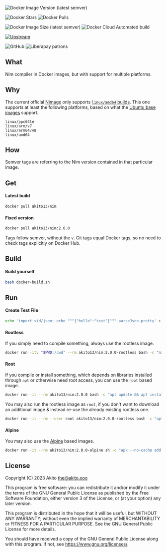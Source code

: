 ![Docker Image Version (latest semver)](https://img.shields.io/docker/v/akito13/nim?style=plastic)

![Docker Stars](https://img.shields.io/docker/stars/akito13/nim?style=plastic)
![Docker Pulls](https://img.shields.io/docker/pulls/akito13/nim?style=plastic)

![Docker Image Size (latest semver)](https://img.shields.io/docker/image-size/akito13/nim?style=plastic)
![Docker Cloud Automated build](https://img.shields.io/docker/cloud/automated/akito13/nim?style=plastic)

[![Upstream](https://img.shields.io/badge/upstream-project-yellow?style=plastic)](https://github.com/nim-lang/Nim)

![GitHub](https://img.shields.io/github/license/theAkito/docker-nim?style=plastic)
![Liberapay patrons](https://img.shields.io/liberapay/patrons/Akito?style=plastic)

## What
Nim compiler in Docker images, but with support for multiple platforms.

## Why
The current official [Nimage](https://github.com/moigagoo/nimage) only supports [`linux/amd64` builds](https://hub.docker.com/r/nimlang/nim/tags).
This one supports at least the following platforms, based on what the [Ubuntu base images](https://hub.docker.com/_/ubuntu/tags) support.

```
linux/ppc64le
linux/arm/v7
linux/arm64/v8
linux/amd64
```

## How
Semver tags are referring to the Nim version contained in that particular image.

## Get
#### Latest build
```bash
docker pull akito13/nim
```
#### Fixed version
```bash
docker pull akito13/nim:2.0.0
```
Tags follow semver, without the `v`.
Git tags equal Docker tags, so no need to check tags explicitly on Docker Hub.

## Build
#### Build yourself
```bash
bash docker-build.sh
```

## Run

#### Create Test File
```bash
echo 'import std/json; echo """{"hello":"test"}""".parseJson.pretty' > t.nim
```

#### Rootless
If you simply need to compile something, always use the rootless image.

```bash
docker run -itv "$PWD:/cwd" --rm akito13/nim:2.0.0-rootless bash -c "nim c -r /cwd/t.nim && rm /cwd/t"
```

#### Root
If you compile or install something, which depends on libraries installed through `apt` or otherwise need root access, you can use the `root` based image.

```bash
docker run -it --rm akito13/nim:2.0.0 bash -c "apt update && apt install -y libncurses-dev && nimble install -y moe"
```

You may also run the rootless image as `root`, if you don't want to download an additional image & instead re-use the already existing rootless one.

```bash
docker run -it --rm --user root akito13/nim:2.0.0-rootless bash -c "apt update && apt install -y libncurses-dev && nimble install -y moe"
```

#### Alpine
You may also use the [Alpine](https://www.alpinelinux.org/) based images.

```sh
docker run -it --rm akito13/nim:2.0.0-alpine sh -c "apk --no-cache add ncurses-dev pcre && nimble install -y moe"
```


## License
Copyright (C) 2023  Akito <the@akito.ooo>

This program is free software: you can redistribute it and/or modify
it under the terms of the GNU General Public License as published by
the Free Software Foundation, either version 3 of the License, or
(at your option) any later version.

This program is distributed in the hope that it will be useful,
but WITHOUT ANY WARRANTY; without even the implied warranty of
MERCHANTABILITY or FITNESS FOR A PARTICULAR PURPOSE.  See the
GNU General Public License for more details.

You should have received a copy of the GNU General Public License
along with this program.  If not, see <https://www.gnu.org/licenses/>.
